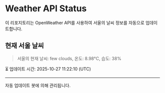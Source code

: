 
# Weather API Status

이 리포지토리는 OpenWeather API를 사용하여 서울의 날씨 정보를 자동으로 업데이트합니다.

## 현재 서울 날씨
> 서울의 현재 날씨: few clouds, 온도: 8.98°C, 습도: 38%

⏳ 업데이트 시간: 2025-10-27 11:22:10 (UTC)

---
자동 업데이트 봇에 의해 관리됩니다.
